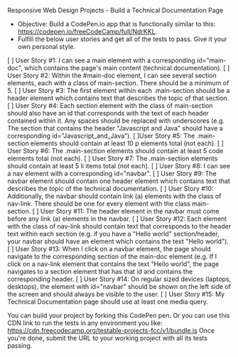 Responsive Web Design Projects - Build a Technical Documentation Page

* Objective: Build a CodePen.io app that is functionally similar to this: https://codepen.io/freeCodeCamp/full/NdrKKL.
* Fulfill the below user stories and get all of the tests to pass. Give it your own personal style.

[ ] User Story #1: I can see a main element with a corresponding id="main-doc", which contains the page's main content (technical documentation).
[ ] User Story #2: Within the #main-doc element, I can see several section elements, each with a class of main-section. There should be a minimum of 5.
[ ] User Story #3: The first element within each .main-section should be a header element which contains text that describes the topic of that section.
[ ] User Story #4: Each section element with the class of main-section should also have an id that corresponds with the text of each header contained within it. Any spaces should be replaced with underscores (e.g. The section that contains the header "Javascript and Java" should have a corresponding id="Javascript_and_Java").
[ ]User Story #5: The .main-section elements should contain at least 10 p elements total (not each).
[ ] User Story #6: The .main-section elements should contain at least 5 code elements total (not each).
[ ] User Story #7: The .main-section elements should contain at least 5 li items total (not each).
[ ] User Story #8: I can see a nav element with a corresponding id="navbar".
[ ] User Story #9: The navbar element should contain one header element which contains text that describes the topic of the technical documentation.
[ ] User Story #10: Additionally, the navbar should contain link (a) elements with the class of nav-link. There should be one for every element with the class main-section.
[ ] User Story #11: The header element in the navbar must come before any link (a) elements in the navbar.
[ ] User Story #12: Each element with the class of nav-link should contain text that corresponds to the header text within each section (e.g. if you have a "Hello world" section/header, your navbar should have an element which contains the text "Hello world").
[ ] User Story #13: When I click on a navbar element, the page should navigate to the corresponding section of the main-doc element (e.g. If I click on a nav-link element that contains the text "Hello world", the page navigates to a section element that has that id and contains the corresponding header.
[ ] User Story #14: On regular sized devices (laptops, desktops), the element with id="navbar" should be shown on the left side of the screen and should always be visible to the user.
[ ] User Story #15: My Technical Documentation page should use at least one media query.

You can build your project by forking this CodePen pen. Or you can use this CDN link to run the tests in any environment you like: https://cdn.freecodecamp.org/testable-projects-fcc/v1/bundle.js
Once you're done, submit the URL to your working project with all its tests passing.